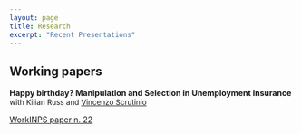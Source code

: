 ```yaml
---
layout: page
title: Research
excerpt: "Recent Presentations"
---
```


## Working papers

**Happy birthday? Manipulation and Selection in Unemployment Insurance** 
<font size="-1">with Kilian Russ and [Vincenzo Scrutinio](https://sites.google.com/view/vincenzoscrutinio/home)</font>

[WorkINPS paper n. 22](https://www.inps.it/docallegatiNP/Mig/InpsComunica/WorkInps_Papers/22_gennaio_2019_Happy%20Birthday_citino_russ_scrutinio.pdf)




